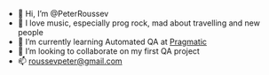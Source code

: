 - 👋 Hi, I’m @PeterRoussev
- 👀 I love music, especially prog rock, mad about travelling and new people
- 🌱 I’m currently learning Automated QA at <a href="https://pragmatic.bg/">Pragmatic</a>
- 💞️ I’m looking to collaborate on my first QA project
- 📫 roussevpeter@gmail.com

<!---
PeterRoussev/PeterRoussev is a ✨ special ✨ repository because its `README.md` (this file) appears on your GitHub profile.
You can click the Preview link to take a look at your changes.
--->
